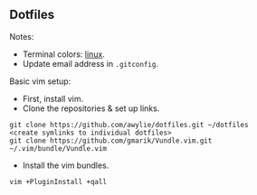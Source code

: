 ## Dotfiles

Notes:

* Terminal colors: [linux](https://github.com/aruhier/gnome-terminal-colors-solarized).
* Update email address in `.gitconfig`.

Basic vim setup:

* First, install vim.
* Clone the repositories & set up links.

```
git clone https://github.com/awylie/dotfiles.git ~/dotfiles
<create symlinks to individual dotfiles>
git clone https://github.com/gmarik/Vundle.vim.git ~/.vim/bundle/Vundle.vim
``````

* Install the vim bundles.
```
vim +PluginInstall +qall
```
